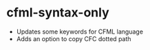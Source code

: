 # cfml-syntax-only

* Updates some keywords for CFML language
* Adds an option to copy CFC dotted path